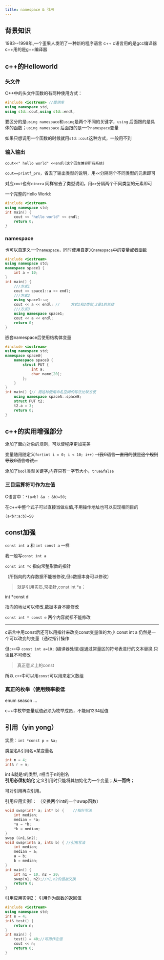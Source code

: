 ```yaml
---
title: namespace & 引用
---
```


## 背景知识

1983--1998年,一个歪果人发明了一种新的程序语言 c++
c语言用的是gcc编译器    c++用的是g++编译器

## c++的Helloworld

### 头文件

C++中的头文件函数的有两种使用方式：

``` cpp {2,3}
#include <iostream> //提供库
using namespace std,
using std::cout,using std::endl,
```
要区分的是`using namespace`和`using`是两个不同的关键字，`using` 后面跟的是具体的函数；`using namespace` 后面跟的是一个`namespace`变量

如果只想调用一个函数的时候就用`std::cout`这种方式，一般用不到

### 输入输出

`cout<<" hello world" <<endl(这个回车兼容所有系统)`

`cout==printf_pro`，省去了输出类型的说明，用`<<`分隔两个不同类型的元素即可

对应`cout`也有`cin>>a` 同样省去了类型说明，用`>>`分隔两个不同类型的元素即可

一个完整的Hello World:
``` cpp
#include <iostream>
using namespace std;
int main() {
	cout << "hello world" << endl;
	return 0;
}
```
### namespace 

也可以自定义一个`namespace`，同时使用自定义`namespace`中的变量或者函数

``` cpp
#include <iostream>
using namespace std;
namespace space1 {
	int a = 10;
}
int main() {
	///方式1
	cout << space1::a << endl;
	///方式2
	using space1::a;
	cout << a << endl; //     方式1和2类似,2是1的总结
	///方式3
	using namespace space1;
	cout << a << endl;
	return 0;
}
```

嵌套namespace后使用结构体变量
 

``` cpp
#include <iostream>
using namespace std;
namespace spaceA{
	namespace spaceB {
		struct PUT {
			int a;
			char name[20];
		};
	}
}
int main() {// 用这种使用命名空间的写法比较方便
	using namespace spaceA::spaceB;
	struct PUT t2;
	t2.a = 3;
	return 0;
}
```

## c++的实用增强部分

添加了面向对象的规则，可以使程序更加完美

变量随用随定义`for(int i = 0; i < 10; i++)`  ~~（我C语言一直用的就是这个规则导致C语言考试...~~

添加了`bool`类型关键字,内存只有一字节大小，`true&false`

### 三目运算符可作为左值

C语言中：`*(a<b? &a : &b)=50;`

在c++中整个式子可以直接当做左值,不用操作地址也可以实现相同目的

`(a<b?:a:b)=50`

## const加强

`const int a` 和 `int const a` 一样  

我一般写`const int a`

`const int *c` 指向常整形数的指针

（所指向的内存数据不能被修改,但c数据本身可以修改）  

> 就是引用实质,常指针,const int *a；

int *const d  

指向的地址可以修改,数据本身不能修改

`const int * const e` 两个内容就都不能修改
***
c语言中用const后还可以用指针来改变const变量值的大小
const int a 仍然是一个可以改变的变量（通过指针操作

但`c++`中 `const int a=10;` (编译器处理)是通过常量区的符号表进行的文本替换,只读且不可修改  

> 真正意义上的const  

所以 `c++`中可以用`const`可以用来定义数组

### 真正的枚举（使用频率极低

enum season ... 

c++中枚举变量赋值必须为枚举成员，不能用1234赋值

## 引用（yin yong）

实质：`int *const p = &a;`

类型名&引用名=某变量名

``` cpp
int n = 4;
int& r = n;
```

int &就是r的类型, r相当于n的别名  
**引用必须初始化**
定义引用时只能将其初始化为一个变量；**从一而终**； 

可对引用再次引用。  

引用应用实例1：
（交换两个int的一个swap函数）

``` cpp
void swap(int* a; int* b) {    //指针写法
	int median;
	median = *a;
	*a = *b;
	*b = median;
}
swap (&n1,&n2);
void swap(int& a, int& b) { //引用写法
	int median;
	median = a;
	a = b;
	b = median;
}
int main() {
	int n1 = 10, n2 = 20;
	swap(n1, n2);//n1,n2的值被交换
	return 0;
}
```
引用应用实例2：
引用作为函数的返回值

``` cpp
#include <iostream>
using namespace std;
int n = 4;
int& test() {
	return n;
}
int main() {
	test() = 40;//可用作左值
	cout << n;
	return 0;
}
```
